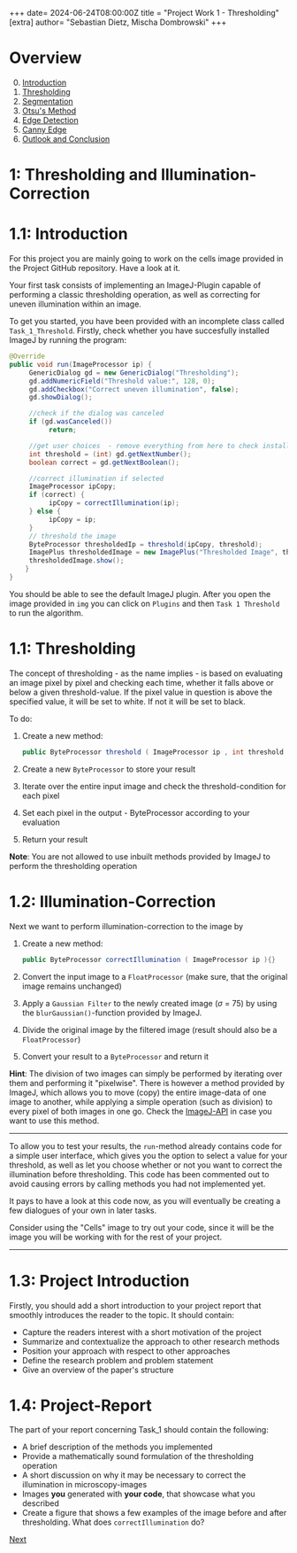 +++
date= 2024-06-24T08:00:00Z
title = "Project Work 1 - Thresholding"
[extra]
author= "Sebastian Dietz, Mischa Dombrowski"
+++

# Overview

0) [Introduction](../introduction)
1) [Thresholding](../thresholding)
2) [Segmentation](../segmentation)
3) [Otsu's Method](../otsu)
4) [Edge Detection](../edgedetection) 
5) [Canny Edge](../cannyedge) 
6) [Outlook and Conclusion](../conclusion)


# 1: Thresholding and Illumination-Correction

# 1.1: Introduction 
For this project you are mainly going to work on the cells image provided in the Project GitHub repository. Have a look at it.  

Your first task consists of implementing an ImageJ-Plugin capable of performing a classic thresholding operation, as well as correcting for uneven illumination within an image. 

To get you started, you have been provided with an incomplete class called `Task_1_Threshold`. Firstly, check whether you have succesfully installed ImageJ by running the program:
```java
@Override
public void run(ImageProcessor ip) {
     GenericDialog gd = new GenericDialog("Thresholding");
     gd.addNumericField("Threshold value:", 128, 0);
     gd.addCheckbox("Correct uneven illumination", false);
     gd.showDialog();

     //check if the dialog was canceled
     if (gd.wasCanceled())
          return;

     //get user choices  - remove everything from here to check installation 
     int threshold = (int) gd.getNextNumber();
     boolean correct = gd.getNextBoolean();

     //correct illumination if selected
     ImageProcessor ipCopy;
     if (correct) {
          ipCopy = correctIllumination(ip);
     } else {
          ipCopy = ip;
     }
     // threshold the image
     ByteProcessor thresholdedIp = threshold(ipCopy, threshold);
     ImagePlus thresholdedImage = new ImagePlus("Thresholded Image", thresholdedIp);
     thresholdedImage.show();
    }
}
```

You should be able to see the default ImageJ plugin. After you open the image provided in `img` you can click on `Plugins` and then `Task 1 Threshold` to run the algorithm.


# 1.1: Thresholding 
The concept of thresholding - as the name implies - is based on evaluating an image pixel by pixel and checking each time, whether it falls above or below a given threshold-value.
If the pixel value in question is above the specified value, it will be set to white. If not it will be set to black. 

To do:

1. Create a new method:
     ```java
     public ByteProcessor threshold ( ImageProcessor ip , int threshold ){} 
     ```

2. Create a new `ByteProcessor` to store your result
3. Iterate over the entire input image and check the threshold-condition for each pixel
4. Set each pixel in the output - ByteProcessor according to your evaluation
5. Return your result

**Note**: You are not allowed to use inbuilt methods provided by ImageJ to perform the thresholding operation   

# 1.2: Illumination-Correction

Next we want to perform illumination-correction to the image by 

1. Create a new method:
    ```java
    public ByteProcessor correctIllumination ( ImageProcessor ip ){}
    ```
2. Convert the input image to a `FloatProcessor` (make sure, that the original image remains unchanged)
3. Apply a `Gaussian Filter` to the newly created image ($\sigma$ = 75) by using the `blurGaussian()`-function provided by ImageJ.

4. Divide the original image by the filtered image (result should also be a  `FloatProcessor`)
5. Convert your result to a `ByteProcessor` and return it


**Hint**: 
The division of two images can simply be performed by iterating over them and performing it "pixelwise". 
There is however a method provided by ImageJ, which allows you to move (copy) the entire image-data of one image to another, while applying a simple operation (such as division) to every pixel of both images in one go. Check the [ImageJ-API](https://imagej.net/ij/developer/api/ij/ij/process/Blitter.html) in case you want to use this method.

---

To allow you to test your results, the `run`-method already contains code for a simple user interface, which gives you the option to select a value for your threshold, as well as let you choose whether or not you want to correct the illumination before thresholding. This code has been commented out to avoid causing errors by calling methods you had not implemented yet.

It pays to have a look at this code now, as you will eventually be creating a few dialogues of your own in later tasks.

Consider using the "Cells" image to try out your code, since it will be the image you will be working with for the rest of your project. 

---
# 1.3: Project Introduction

Firstly, you should add a short introduction to your project report that smoothly introduces the reader to the topic. It should contain:

+ Capture the readers interest with a short motivation of the project 
+ Summarize and contextualize the approach to other research methods
+ Position your approach with respect to other approaches
+ Define the research problem and problem statement
+ Give an overview of the paper's structure

# 1.4: Project-Report

The part of your report concerning Task_1 should contain the following:

+ A brief description of the methods you implemented
+ Provide a mathematically sound formulation of the thresholding operation
+ A short discussion on why it may be necessary to correct the illumination in microscopy-images
+ Images __you__ generated with __your code__, that showcase what you described 
+ Create a figure that shows a few examples of the image before and after thresholding. What does `correctIllumination` do? 


[Next](../segmentation)

